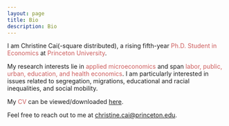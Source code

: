 ```yaml
---
layout: page
title: Bio
description: Bio
---
```


I am Christine Cai(-square distributed), a rising fifth-year <font color="IndianRed">Ph.D. Student in Economics</font> at <font color="IndianRed">Princeton University</font>.
	
My research interests lie in <font color="IndianRed">applied microeconomics</font> and span <font color="IndianRed">labor, public, urban, education, and health economics</font>. I am particularly interested in issues related to segregation, migrations, educational and racial inequalities, and social mobility.
	
My <font color="IndianRed">CV</font> can be viewed/downloaded <a href="/assets/pdf/Christine_Cai_CV.pdf">here</a>.
	
Feel free to reach out to me at <a href="mailto:christine.cai@princeton.edu">christine.cai@princeton.edu</a>.
